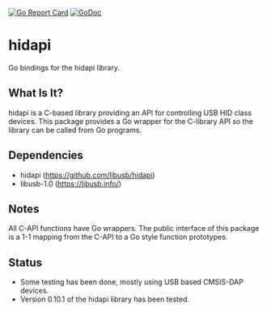 [![Go Report Card](https://goreportcard.com/badge/github.com/deadsy/hidapi)](https://goreportcard.com/report/github.com/deadsy/hidapi)
[![GoDoc](https://godoc.org/github.com/deadsy/hidapi?status.svg)](https://godoc.org/github.com/deadsy/hidapi)

# hidapi
Go bindings for the hidapi library.

## What Is It?

hidapi is a C-based library providing an API for controlling USB HID class devices.
This package provides a Go wrapper for the C-library API so the library can be called from Go programs.

## Dependencies

 * hidapi (https://github.com/libusb/hidapi)
 * libusb-1.0 (https://libusb.info/)

## Notes

All C-API functions have Go wrappers.
The public interface of this package is a 1-1 mapping from the C-API to a Go style function prototypes.
 
## Status
 
 * Some testing has been done, mostly using USB based CMSIS-DAP devices.
 * Version 0.10.1 of the hidapi library has been tested.
